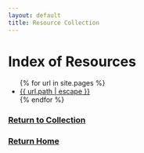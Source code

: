 ```yaml
---
layout: default
title: Resource Collection
---
```


<body>
  <h1>Index of Resources</h1>
  <ul>
    {% for url in site.pages %}
    <li><a href="{{ site.baseurl | escape }}{{ url.path | escape }}">{{ url.path | escape }}</a> </li>
    {% endfor %}
  </ul>
</body>

### [Return to Collection](https://bafflerbach.github.io/DSM-CORE/resource-collection)
### [Return Home](https://bafflerbach.github.io/DSM-CORE)
